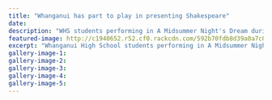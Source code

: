 ```yaml
---
title: "Whanganui has part to play in presenting Shakespeare"
date: 
description: "WHS students performing in A Midsummer Night's Dream during the regional Shakespeare festival in Whanganui..."
featured-image: http://c1940652.r52.cf0.rackcdn.com/592b70fdb8d39a0a7c000c18/Shakespeare-festival-ex-students-perf-at-2016-chron-29-May-2017.jpg
excerpt: "Whanganui High School students performing in A Midsummer Night's Dream during the regional Shakespeare festival in Whanganui in April."
gallery-image-1: 
gallery-image-2: 
gallery-image-3: 
gallery-image-4: 
gallery-image-5: 
---
```

